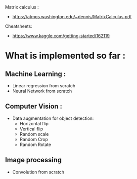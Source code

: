 Matrix calculus : 
  - https://atmos.washington.edu/~dennis/MatrixCalculus.pdf
  
Cheatsheets:
  - https://www.kaggle.com/getting-started/162119

# What is implemented so far :
  ## Machine Learning :
  - Linear regression from scratch
  - Neural Network from scratch
  ## Computer Vision :
  - Data augmentation for object detection:
    - Horizontal flip
    - Vertical flip
    - Random scale
    - Random Crop
    - Random Rotate
  ## Image processing
  - Convolution from scratch
